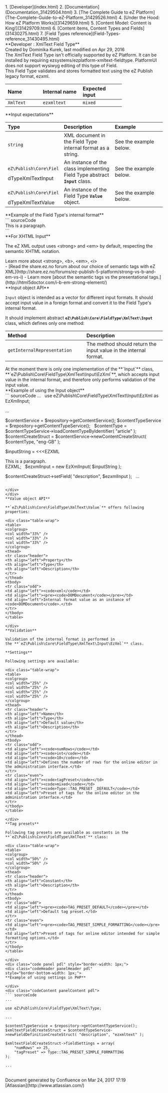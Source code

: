 <div id="page">
<div id="main" class="aui-page-panel">
<div id="main-header">
<div id="breadcrumb-section">
1.  [Developer](index.html)
2.  [Documentation](Documentation_31429504.html)
3.  [The Complete Guide to eZ Platform](The-Complete-Guide-to-eZ-Platform_31429526.html)
4.  [Under the Hood: How eZ Platform Works](31429659.html)
5.  [Content Model: Content is King!](31429709.html)
6.  [Content items, Content Types and Fields](31430275.html)
7.  [Field Types reference](Field-Types-reference_31430495.html)

</div>
**Developer : XmlText Field Type**

</div>
<div id="content" class="view">
<div class="page-metadata">
Created by Dominika Kurek, last modified on Apr 29, 2016

</div>
<div id="main-content" class="wiki-content group">
<div class="contentLayout2">
<div class="columnLayout two-right-sidebar"
data-layout="two-right-sidebar">
<div class="cell normal" data-type="normal">
<div class="innerCell">
<div
class="confluence-information-macro confluence-information-macro-warning">
<div class="confluence-information-macro-body">
The XmlText Field Type isn't officially supported by eZ Platform. It can be installed by requiring ezsystems/ezplatform-xmltext-fieldtype. PlatformUI does not support wysiwyg editing of this type of Field.

</div>
</div>
This Field Type validates and stores formatted text using the eZ Publish legacy format, ezxml. 

<div class="table-wrap">
<table style="width:74%;">
<colgroup>
<col width="22%" />
<col width="25%" />
<col width="26%" />
</colgroup>
<thead>
<tr class="header">
<th align="left">Name</th>
<th align="left">Internal name</th>
<th align="left">Expected input</th>
</tr>
</thead>
<tbody>
<tr class="odd">
<td align="left"><code>XmlText</code></td>
<td align="left"><code>ezxmltext</code></td>
<td align="left"><code>mixed</code></td>
</tr>
</tbody>
</table>

</div>
**Input expectations**

<div class="table-wrap">
<table>
<colgroup>
<col width="33%" />
<col width="33%" />
<col width="33%" />
</colgroup>
<thead>
<tr class="header">
<th align="left">Type</th>
<th align="left">Description</th>
<th align="left">Example</th>
</tr>
</thead>
<tbody>
<tr class="odd">
<td align="left"><code>string</code></td>
<td align="left">XML document in the Field Type internal format as a string.</td>
<td align="left">See the example below.</td>
</tr>
<tr class="even">
<td align="left"><pre><code>eZ\Publish\Core\Fiel</code></pre>
dTypeXmlTextInput</td>
<td align="left">An instance of the class implementing Field Type abstract <strong><code>Input</code></strong> class.</td>
<td align="left">See the example below.</td>
</tr>
<tr class="odd">
<td align="left"><pre><code>eZ\Publish\Core\Fiel</code></pre>
dTypeXmlTextValue</td>
<td align="left">An instance of the Field Type <strong><code>Value</code></strong> object.</td>
<td align="left">See the example below.</td>
</tr>
</tbody>
</table>

</div>
**Example of the Field Type's internal format**

<div class="code panel pdl" style="border-width: 1px;">
<div class="codeContent panelContent pdl">
``` sourceCode
<?xml version="1.0" encoding="utf-8"?>
<section
    xmlns:custom="http://ez.no/namespaces/ezpublish3/custom/"
    xmlns:image="http://ez.no/namespaces/ezpublish3/image/"
    xmlns:xhtml="http://ez.no/namespaces/ezpublish3/xhtml/">
    <paragraph>This is a paragraph.</paragraph>
</section>
```

</div>
</div>
**For XHTML Input**

The eZ XML output uses &lt;strong&gt; and &lt;em&gt; by default, respecting the semantic XHTML notation.

<div
class="confluence-information-macro has-no-icon confluence-information-macro-information">
Learn more about &lt;strong&gt;, &lt;b&gt;, &lt;em&gt;, &lt;i&gt;

<div class="confluence-information-macro-body">
-   [Read the share.ez.no forum about our choice of semantic tags with eZ XML](http://share.ez.no/forums/ez-publish-5-platform/strong-vs-b-and-em-vs-i)
-   Learn more [about the semantic tags vs the presentational tags.](http://html5doctor.com/i-b-em-strong-element/)

</div>
</div>
**Input object API**

`Input` object is intended as a vector for different input formats. It should accept input value in a foreign format and convert it to the Field Type's internal format.

It should implement abstract **`eZ\Publish\Core\FieldType\XmlText\Input`** class, which defines only one method:

<div class="table-wrap">
<table>
<colgroup>
<col width="50%" />
<col width="50%" />
</colgroup>
<thead>
<tr class="header">
<th align="left">Method</th>
<th align="left">Description</th>
</tr>
</thead>
<tbody>
<tr class="odd">
<td align="left"><pre><code>getInternalRepresentation</code></pre></td>
<td align="left">The method should return the input value in the internal format.</td>
</tr>
</tbody>
</table>

</div>
At the moment there is only one implementation of the **`Input`** class, **`eZ\Publish\Core\FieldType\XmlText\Input\EzXml`**, which accepts input value in the internal format, and therefore only performs validation of the input value.

<div class="code panel pdl" style="border-width: 1px;">
<div class="codeHeader panelHeader pdl"
style="border-bottom-width: 1px;">
**Example of using the Input object**

</div>
<div class="codeContent panelContent pdl">
``` sourceCode
...
 
use eZ\Publish\Core\FieldType\XmlText\Input\EzXml as EzXmlInput;

...

$contentService = $repository->getContentService();
$contentTypeService = $repository->getContentTypeService();
 
$contentType = $contentTypeService->loadContentTypeByIdentifier( "article" );
$contentCreateStruct = $contentService->newContentCreateStruct( $contentType, "eng-GB" );

$inputString = <<<EZXML
<?xml version="1.0" encoding="utf-8"?>
<section
    xmlns:custom="http://ez.no/namespaces/ezpublish3/custom/"
    xmlns:image="http://ez.no/namespaces/ezpublish3/image/"
    xmlns:xhtml="http://ez.no/namespaces/ezpublish3/xhtml/">
    <paragraph>This is a paragraph.</paragraph>
</section>
EZXML;
 
$ezxmlInput = new EzXmlInput( $inputString );

$contentCreateStruct->setField( "description", $ezxmlInput );
 
...
```

</div>
</div>
**Value object API**

**`eZ\Publish\Core\FieldType\XmlText\Value`** offers following properties:

<div class="table-wrap">
<table>
<colgroup>
<col width="33%" />
<col width="33%" />
<col width="33%" />
</colgroup>
<thead>
<tr class="header">
<th align="left">Property</th>
<th align="left">Type</th>
<th align="left">Description</th>
</tr>
</thead>
<tbody>
<tr class="odd">
<td align="left"><code>xml</code></td>
<td align="left"><pre><code>DOMDocument</code></pre></td>
<td align="left">Internal format value as an instance of <code>DOMDocument</code>.</td>
</tr>
</tbody>
</table>

</div>
**Validation**

Validation of the internal format is performed in the **`eZ\Publish\Core\FieldType\XmlText\Input\EzXml`** class.

**Settings**

Following settings are available:

<div class="table-wrap">
<table>
<colgroup>
<col width="25%" />
<col width="25%" />
<col width="25%" />
<col width="25%" />
</colgroup>
<thead>
<tr class="header">
<th align="left">Name</th>
<th align="left">Type</th>
<th align="left">Default value</th>
<th align="left">Description</th>
</tr>
</thead>
<tbody>
<tr class="odd">
<td align="left"><code>numRows</code></td>
<td align="left"><code>int</code></td>
<td align="left"><code>10</code></td>
<td align="left">Defines the number of rows for the online editor in the administration interface.</td>
</tr>
<tr class="even">
<td align="left"><code>tagPreset</code></td>
<td align="left"><code>mixed</code></td>
<td align="left"><code>Type::TAG_PRESET _DEFAULT</code></td>
<td align="left">Preset of tags for the online editor in the administration interface.</td>
</tr>
</tbody>
</table>

</div>
**Tag presets**

Following tag presets are available as constants in the **`eZ\Publish\Core\FieldType\XmlText`** class:

<div class="table-wrap">
<table>
<colgroup>
<col width="50%" />
<col width="50%" />
</colgroup>
<thead>
<tr class="header">
<th align="left">Constant</th>
<th align="left">Description</th>
</tr>
</thead>
<tbody>
<tr class="odd">
<td align="left"><pre><code>TAG_PRESET_DEFAULT</code></pre></td>
<td align="left">Default tag preset.</td>
</tr>
<tr class="even">
<td align="left"><pre><code>TAG_PRESET_SIMPLE_FORMATTING</code></pre></td>
<td align="left">Preset of tags for online editor intended for simple formatting options.</td>
</tr>
</tbody>
</table>

</div>
<div class="code panel pdl" style="border-width: 1px;">
<div class="codeHeader panelHeader pdl"
style="border-bottom-width: 1px;">
**Example of using settings in PHP**

</div>
<div class="codeContent panelContent pdl">
``` sourceCode
...
 
use eZ\Publish\Core\FieldType\XmlText\Type;

...

$contentTypeService = $repository->getContentTypeService();
$xmltextFieldCreateStruct = $contentTypeService->newFieldDefinitionCreateStruct( "description", "ezxmltext" );

$xmltextFieldCreateStruct->fieldSettings = array(
    "numRows" => 25,
    "tagPreset" => Type::TAG_PRESET_SIMPLE_FORMATTING
);
 
...
```

</div>
</div>
</div>
</div>
<div class="cell aside" data-type="aside">
<div class="innerCell">
 

</div>
</div>
</div>
</div>
</div>
</div>
</div>
<div id="footer" role="contentinfo">
<div class="section footer-body">
Document generated by Confluence on Mar 24, 2017 17:19

<div id="footer-logo">
[Atlassian](http://www.atlassian.com/)

</div>
</div>
</div>
</div>

